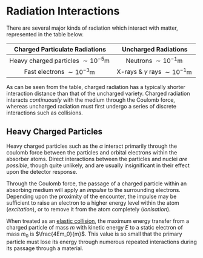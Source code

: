 Radiation Interactions
======================
There are several major kinds of radiation which interact with matter, represented in the table below.

|             Charged Particulate Radiations            	|                  Uncharged Radiations                 	|
|:-----------------------------------------------------:	|:-----------------------------------------------------:	|
| Heavy charged particles $\sim10^{-5}\operatorname{m}$ 	|         Neutrons $\sim10^{-1}\operatorname{m}$        	|
| Fast electrons $\sim10^{-3}\operatorname{m}$          	| X-rays \& $\gamma$ rays $\sim10^{-1}\operatorname{m}$ 	|

As can be seen from the table, charged radiation has a typically shorter interaction distance than that of the uncharged variety. Charged radiation interacts _continuously_ with the medium through the Coulomb force, whereas uncharged radiation must first undergo a series of discrete interactions such as collisions.

Heavy Charged Particles
-----------------------
Heavy charged particles such as the $\alpha$ interact primarily through the coulomb force between the particles and orbital electrons within the absorber atoms. Direct interactions between the particles and nuclei _are possible_, though quite unlikely, and are usually insignificant in their effect upon the detector response.

Through the Coulomb force, the passage of a charged particle within an absorbing medium will apply an _impulse_ to the surrounding electrons. Depending upon the proximity of the encounter, the impulse may be sufficient to raise an electron to a higher energy level within the atom (_excitation_), or to remove it from the atom completely (_ionisation_).

<!-- TODO: If not excited, how much E is transferred, and how is it dissipated? -->
When treated as an [elastic collision](../mechanics/2D-collisions.md#Energy-Transfer), the maximum energy transfer from a charged particle of mass $m$ with kinetic energy $E$ to a static electron of mass $m_0$ is $\frac{4Em_0}{m}$. This value is so small that the primary particle must lose its energy through numerous repeated interactions during its passage through a material. 